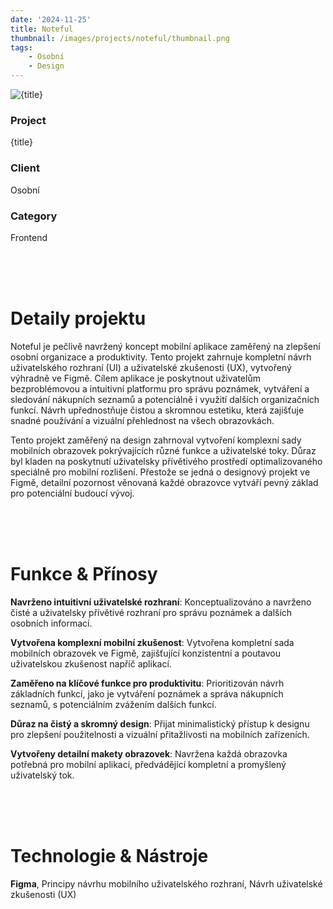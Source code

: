 ```yaml
---
date: '2024-11-25'
title: Noteful
thumbnail: /images/projects/noteful/thumbnail.png
tags:
    - Osobní
    - Design
---
```


<img src="/images/projects/noteful/thumbnail.png" alt={title} class="w-full h-80 object-cover mb-4 rounded-lg" />

<div class="bg-neutral-900 flex flex-wrap gap-y-8 gap-x-20 justify-between px-8 py-6 rounded-lg xs:px-24">
    <div>
        <h3 class="!m-0 !mb-1 !font-semibold">Project</h3>
        <p class="!m-0">{title}</p>
    </div>
    <div>
        <h3 class="!m-0 !mb-1 !font-semibold">Client</h3>
        <p class="!m-0">Osobní</p>
    </div>
    <div>
        <h3 class="!m-0 !mb-1 !font-semibold">Category</h3>
        <p class="!m-0">Frontend</p>
    </div>
</div>

<br />
<br />
<br />

# Detaily projektu

Noteful je pečlivě navržený koncept mobilní aplikace zaměřený na zlepšení osobní organizace a produktivity. Tento projekt zahrnuje kompletní návrh uživatelského rozhraní (UI) a uživatelské zkušenosti (UX), vytvořený výhradně ve Figmě. Cílem aplikace je poskytnout uživatelům bezproblémovou a intuitivní platformu pro správu poznámek, vytváření a sledování nákupních seznamů a potenciálně i využití dalších organizačních funkcí. Návrh upřednostňuje čistou a skromnou estetiku, která zajišťuje snadné používání a vizuální přehlednost na všech obrazovkách.

Tento projekt zaměřený na design zahrnoval vytvoření komplexní sady mobilních obrazovek pokrývajících různé funkce a uživatelské toky. Důraz byl kladen na poskytnutí uživatelsky přívětivého prostředí optimalizovaného speciálně pro mobilní rozlišení. Přestože se jedná o designový projekt ve Figmě, detailní pozornost věnovaná každé obrazovce vytváří pevný základ pro potenciální budoucí vývoj.

<br />
<br />
<br />

# Funkce & Přínosy

**Navrženo intuitivní uživatelské rozhraní**: Konceptualizováno a navrženo čisté a uživatelsky přívětivé rozhraní pro správu poznámek a dalších osobních informací.

**Vytvořena komplexní mobilní zkušenost**: Vytvořena kompletní sada mobilních obrazovek ve Figmě, zajišťující konzistentní a poutavou uživatelskou zkušenost napříč aplikací.

**Zaměřeno na klíčové funkce pro produktivitu**: Prioritizován návrh základních funkcí, jako je vytváření poznámek a správa nákupních seznamů, s potenciálním zvážením dalších funkcí.

**Důraz na čistý a skromný design**: Přijat minimalistický přístup k designu pro zlepšení použitelnosti a vizuální přitažlivosti na mobilních zařízeních.

**Vytvořeny detailní makety obrazovek**: Navržena každá obrazovka potřebná pro mobilní aplikaci, předvádějící kompletní a promyšlený uživatelský tok.

<br />
<br />
<br />

# Technologie & Nástroje

**Figma**, Principy návrhu mobilního uživatelského rozhraní, Návrh uživatelské zkušenosti (UX)
